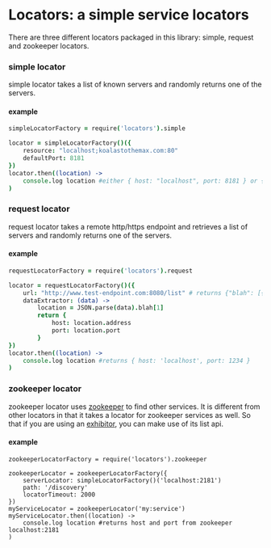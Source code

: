 # Locators: a simple service locators 
There are three different locators packaged in this library: simple, request and zookeeper locators.

### simple locator
simple locator takes a list of known servers and randomly returns one of the servers.

#### example
```coffeescript
simpleLocatorFactory = require('locators').simple

locator = simpleLocatorFactory()({
    resource: "localhost;koalastothemax.com:80"
    defaultPort: 8181
})
locator.then((location) -> 
    console.log location #either { host: "localhost", port: 8181 } or { host: "koalastothemax.com", port: "80" }
)
```

### request locator
request locator takes a remote http/https endpoint and retrieves a list of servers and randomly returns one of the servers.

#### example
```coffeescript
requestLocatorFactory = require('locators').request

locator = requestLocatorFactory()({
    url: "http://www.test-endpoint.com:8080/list" # returns {"blah": [{"address": "localhost", "port": 8080}, {"address": "localhost", "port": 1234}]}
    dataExtractor: (data) ->
        location = JSON.parse(data).blah[1]
        return {
            host: location.address
            port: location.port
        }
})
locator.then((location) -> 
    console.log location #returns { host: 'localhost', port: 1234 }
)
```

### zookeeper locator
zookeeper locator uses [zookeeper](http://zookeeper.apache.org) to find other services. It is different from other locators in that it takes a locator for zookeeper services as well. So that if you are using an [exhibitor](https://github.com/Netflix/exhibitor), you can make use of its list api.

#### example
```
zookeeperLocatorFactory = require('locators').zookeeper

zookeeperLocator = zookeeperLocatorFactory({
    serverLocator: simpleLocatorFactory()('localhost:2181')
    path: '/discovery'
    locatorTimeout: 2000
})
myServiceLocator = zookeeperLocator('my:service')
myServiceLocator.then((location) ->
    console.log location #returns host and port from zookeeper localhost:2181 
)
```